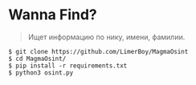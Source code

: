 # Wanna Find?
> Ищет информацию по нику, имени, фамилии.

```
$ git clone https://github.com/LimerBoy/MagmaOsint
$ cd MagmaOsint/
$ pip install -r requirements.txt
$ python3 osint.py
```
